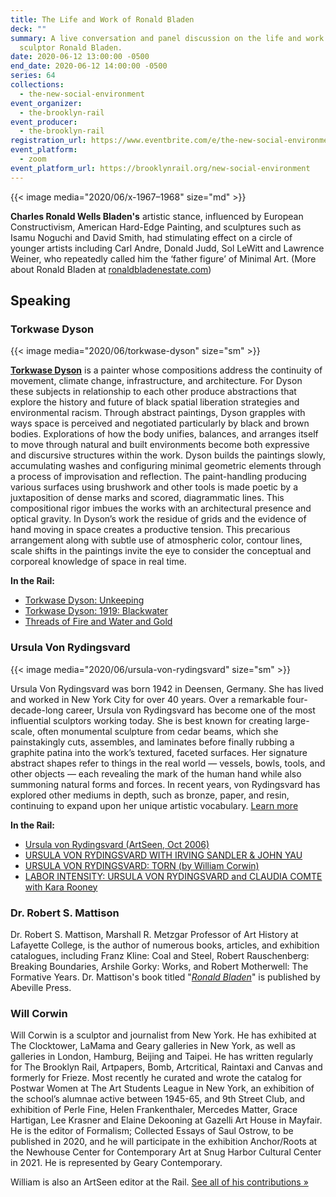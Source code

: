 ```yaml
---
title: The Life and Work of Ronald Bladen
deck: ""
summary: A live conversation and panel discussion on the life and work of
  sculptor Ronald Bladen.
date: 2020-06-12 13:00:00 -0500
end_date: 2020-06-12 14:00:00 -0500
series: 64
collections:
  - the-new-social-environment
event_organizer:
  - the-brooklyn-rail
event_producer:
  - the-brooklyn-rail
registration_url: https://www.eventbrite.com/e/the-new-social-environment-64-the-life-and-work-of-ronald-bladen-tickets-108162553108
event_platform:
  - zoom
event_platform_url: https://brooklynrail.org/new-social-environment
---
```

{{< image media="2020/06/x-1967–1968" size="md" >}}

**Charles Ronald Wells Bladen's** artistic stance, influenced by European Constructivism, American Hard-Edge Painting, and sculptures such as Isamu Noguchi and David Smith, had stimulating effect on a circle of younger artists including Carl Andre, Donald Judd, Sol LeWitt and Lawrence Weiner, who repeatedly called him the ‘father figure’ of Minimal Art. (More about Ronald Bladen at [ronaldbladenestate.com](https://ronaldbladenestate.com/))

## Speaking

### Torkwase Dyson

{{< image media="2020/06/torkwase-dyson" size="sm" >}}

**[Torkwase Dyson](https://www.torkwasedyson.com/)** is a painter whose compositions address the continuity of movement, climate change, infrastructure, and architecture. For Dyson these subjects in relationship to each other produce abstractions that explore the history and future of black spatial liberation strategies and environmental racism. Through abstract paintings, Dyson grapples with ways space is perceived and negotiated particularly by black and brown bodies. Explorations of how the body unifies, balances, and arranges itself to move through natural and built environments become both expressive and discursive structures within the work. Dyson builds the paintings slowly, accumulating washes and configuring minimal geometric elements through a process of improvisation and reflection. The paint-handling producing various surfaces using brushwork and other tools is made poetic by a juxtaposition of dense marks and scored, diagrammatic lines. This compositional rigor imbues the works with an architectural presence and optical gravity. In Dyson’s work the residue of grids and the evidence of hand moving in space creates a productive tension. This precarious arrangement along with subtle use of atmospheric color, contour lines, scale shifts in the paintings invite the eye to consider the conceptual and corporeal knowledge of space in real time.

**In the Rail:**

* [Torkwase Dyson: Unkeeping](https://brooklynrail.org/2016/04/artseen/torkwase-dyson-unkeeping)
* [Torkwase Dyson: 1919: Blackwater](https://brooklynrail.org/2019/11/artseen/Torkwase-Dyson-1919-Blackwater)
* [Threads of Fire and Water and Gold](https://brooklynrail.org/2017/05/artseen/Threads-of-Fire-and-Water-and-Gold)

### Ursula Von Rydingsvard

{{< image media="2020/06/ursula-von-rydingsvard" size="sm" >}}

Ursula Von Rydingsvard was born 1942 in Deensen, Germany. She has lived and worked in New York City for over 40 years. Over a remarkable four-decade-long career, Ursula von Rydingsvard has become one of the most influential sculptors working today. She is best known for creating large-scale, often monumental sculpture from cedar beams, which she painstakingly cuts, assembles, and laminates before finally rubbing a graphite patina into the work’s textured, faceted surfaces. Her signature abstract shapes refer to things in the real world — vessels, bowls, tools, and other objects — each revealing the mark of the human hand while also summoning natural forms and forces. In recent years, von Rydingsvard has explored other mediums in depth, such as bronze, paper, and resin, continuing to expand upon her unique artistic vocabulary. [Learn more](https://www.galerielelong.com/artists/ursula-von-rydingsvard)

**In the Rail:**

* [Ursula von Rydingsvard (ArtSeen, Oct 2006)](https://brooklynrail.org/2006/10/artseen/ursula-von-rydingsvard)
* [URSULA VON RYDINGSVARD WITH IRVING SANDLER & JOHN YAU](https://brooklynrail.org/2010/04/art/ursula-von-rydingsvard-with-irving-sandler-john-yau)
* [URSULA VON RYDINGSVARD: TORN (by William Corwin)](https://brooklynrail.org/2018/06/artseen/Ursula-Von-Rydingsvard-0618)
* [LABOR INTENSITY: URSULA VON RYDINGSVARD and CLAUDIA COMTE with Kara Rooney](https://brooklynrail.org/2015/03/art/labor-intensity-ursula-von-rydingsvard-and-claudia-comte-with-kara-rooney)

### Dr. Robert S. Mattison

Dr. Robert S. Mattison, Marshall R. Metzgar Professor of Art History at Lafayette College, is the author of numerous books, articles, and exhibition catalogues, including Franz Kline: Coal and Steel, Robert Rauschenberg: Breaking Boundaries, Arshile Gorky: Works, and Robert Motherwell: The Formative Years. Dr. Mattison's book titled "*[Ronald Bladen](https://www.abbeville.com/books/ronald-bladen-by-robert-s-mattison-783-b)*" is published by Abeville Press.

### Will Corwin

Will Corwin is a sculptor and journalist from New York. He has exhibited at The Clocktower, LaMama and Geary galleries in New York, as well as galleries in London, Hamburg, Beijing and Taipei. He has written regularly for The Brooklyn Rail, Artpapers, Bomb, Artcritical, Raintaxi and Canvas and formerly for Frieze. Most recently he curated and wrote the catalog for Postwar Women at The Art Students League in New York, an exhibition of the school’s alumnae active between 1945-65, and 9th Street Club, and exhibition of Perle Fine, Helen Frankenthaler, Mercedes Matter, Grace Hartigan, Lee Krasner and Elaine Dekooning at Gazelli Art House in Mayfair. He is the editor of Formalism; Collected Essays of Saul Ostrow, to be published in 2020, and he will participate in the exhibition Anchor/Roots at the Newhouse Center for Contemporary Art at Snug Harbor Cultural Center in 2021. He is represented by Geary Contemporary.

William is also an ArtSeen editor at the Rail. [See all of his contributions »](https://brooklynrail.org/contributor/William-Corwin)